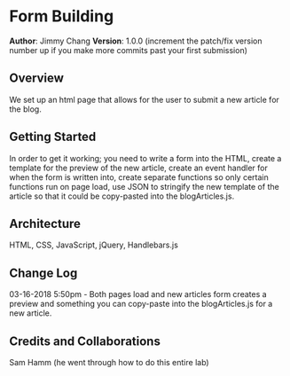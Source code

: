 # Form Building

**Author**: Jimmy Chang
**Version**: 1.0.0 (increment the patch/fix version number up if you make more commits past your first submission)

## Overview
We set up an html page that allows for the user to submit a new article for the blog.

## Getting Started
In order to get it working; you need to write a form into the HTML, create a template for the preview of the new article, create an event handler for when the form is written into, create separate functions so only certain functions run on page load, use JSON to stringify the new template of the article so that it could be copy-pasted into the blogArticles.js.

## Architecture
HTML, CSS, JavaScript, jQuery, Handlebars.js

## Change Log
03-16-2018 5:50pm - Both pages load and new articles form creates a preview and something you can copy-paste into the blogArticles.js for a new article.

## Credits and Collaborations
Sam Hamm (he went through how to do this entire lab)
